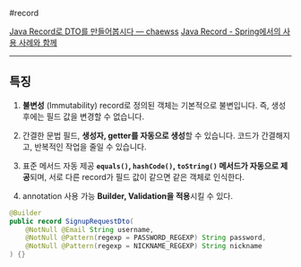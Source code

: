 #record

[Java Record로 DTO를 만들어봅시다 — chaewss](https://chaewsscode.tistory.com/227#%F0%9F%98%BC%20DTO(%3A%20Data%20Transfer%20Object)-1)
[Java Record - Spring에서의 사용 사례와 함께](https://velog.io/@gongmeda/Java-Record-%ED%86%BA%EC%95%84%EB%B3%B4%EA%B8%B0-Spring-%EC%97%90%EC%84%9C%EC%9D%98-Record-%EC%82%AC%EC%9A%A9-%EC%82%AC%EB%A1%80%EC%99%80-%ED%95%A8%EA%BB%98)

---

## 특징
1. **불변성** (Immutability)
record로 정의된 객체는 기본적으로 불변입니다. 즉, 생성 후에는 필드 값을 변경할 수 없습니다. 

2. 간결한 문법
필드, **생성자, getter를 자동으로 생성**할 수 있습니다. 코드가 간결해지고, 반복적인 작업을 줄일 수 있습니다.


3. 표준 메서드 자동 제공
**`equals()`, `hashCode()`, `toString()` 메서드가 자동으로 제공**되며, 서로 다른 record가 필드 값이 같으면 같은 객체로 인식한다.

4. annotation 사용 가능
**Builder,  Validation을 적용**시킬 수 있다.
```java
@Builder
public record SignupRequestDto(
    @NotNull @Email String username,
    @NotNull @Pattern(regexp = PASSWORD_REGEXP) String password,
    @NotNull @Pattern(regexp = NICKNAME_REGEXP) String nickname
) {}
```
